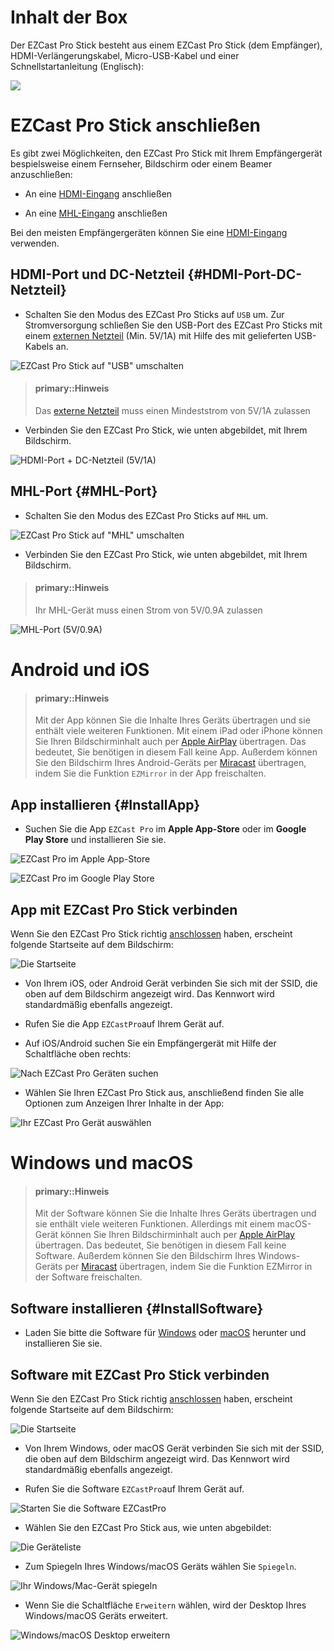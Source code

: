 # Inhalt der Box

Der EZCast Pro Stick besteht aus einem EZCast Pro Stick \(dem Empfänger\), HDMI-Verlängerungskabel, Micro-USB-Kabel und einer Schnellstartanleitung \(Englisch\):

![](/images/EZCastPro_Stick_contents_DE.jpg)

# EZCast Pro Stick anschließen

Es gibt zwei Möglichkeiten, den EZCast Pro Stick mit Ihrem Empfängergerät bespielsweise einem Fernseher, Bildschirm oder einem Beamer anzuschließen:

* An eine [HDMI-Eingang](#HDMI-Port-DC-Netzteil) anschließen

* An eine [MHL-Eingang](#MHL-Port) anschließen

Bei den meisten Empfängergeräten können Sie eine [HDMI-Eingang](#HDMI-Port-DC-Netzteil) verwenden.

## HDMI-Port und DC-Netzteil {#HDMI-Port-DC-Netzteil}

* Schalten Sie den Modus des EZCast Pro Sticks auf `USB` um. Zur Stromversorgung schließen Sie den USB-Port des EZCast Pro Sticks mit einem [externen Netzteil](https://www.amazon.de/USB-Netz-Ladegerät-Adapter-SAMSUNG-ETAU90EWE-Weiß/dp/B00D2D9LF2/ref=sr_1_64?s=ce-de&ie=UTF8&qid=1531483723&sr=1-64&keywords=USB+charger) \(Min. 5V/1A\) mit Hilfe des mit gelieferten USB-Kabels an. 

![EZCast Pro Stick auf &quot;USB&quot; umschalten](/images/Set_HDMI-DE.jpg)

> #### primary::Hinweis
>
> Das [externe Netzteil](https://www.amazon.de/USB-Netz-Ladegerät-Adapter-SAMSUNG-ETAU90EWE-Weiß/dp/B00D2D9LF2/ref=sr_1_64?s=ce-de&ie=UTF8&qid=1531483723&sr=1-64&keywords=USB+charger) muss einen Mindeststrom von 5V/1A zulassen

* Verbinden Sie den EZCast Pro Stick, wie unten abgebildet, mit Ihrem Bildschirm. 

![HDMI-Port + DC-Netzteil (5V/1A)](/images/plugin_HDMI.jpg)

## MHL-Port {#MHL-Port}

* Schalten Sie den Modus des EZCast Pro Sticks auf `MHL` um.

![EZCast Pro Stick auf &quot;MHL&quot; umschalten](/images/Set_MHL-DE.jpg)

* Verbinden Sie den EZCast Pro Stick, wie unten abgebildet, mit Ihrem Bildschirm. 

> #### primary::Hinweis
>
> Ihr MHL-Gerät muss einen Strom von 5V/0.9A zulassen

![MHL-Port (5V/0.9A)](/images/plugin_MHL.jpg)

# Android und iOS

> #### primary::Hinweis
>
> Mit der App können Sie die Inhalte Ihres Geräts übertragen und sie enthält viele weiteren Funktionen. Mit einem iPad oder iPhone können Sie Ihren Bildschirminhalt auch per [Apple AirPlay](airplay.md) übertragen. Das bedeutet, Sie benötigen in diesem Fall keine App. Außerdem können Sie den Bildschirm Ihres Android-Geräts per [Miracast](miracast.md) übertragen, indem Sie die Funktion `EZMirror` in der App freischalten.

## App installieren {#InstallApp}

* Suchen Sie die App `EZCast Pro` im **Apple App-Store**  oder im **Google Play Store** und installieren Sie sie.

![EZCast Pro im Apple App-Store](/images/EZCastProApp_AppleStore.jpg)

![EZCast Pro im Google Play Store](/images/EZCastProApp_PlayStore.jpg)

## App mit EZCast Pro Stick verbinden

Wenn Sie den EZCast Pro Stick richtig [anschlossen](#ezcast-pro-stick-anschließen) haben, erscheint folgende Startseite auf dem Bildschirm:

![Die Startseite](/images/ProBox_Startseite.jpg)

* Von Ihrem iOS, oder Android Gerät verbinden Sie sich mit der SSID, die oben auf dem Bildschirm angezeigt wird. Das Kennwort wird standardmäßig ebenfalls angezeigt.

* Rufen Sie die App `EZCastPro`auf Ihrem Gerät auf.

* Auf iOS/Android suchen Sie ein Empfängergerät mit Hilfe der Schaltfläche oben rechts:

![Nach EZCast Pro Geräten suchen](/images/iOS_Device-list.png)

* Wählen Sie Ihren EZCast Pro Stick aus, anschließend finden Sie alle Optionen zum Anzeigen Ihrer Inhalte in der App:

![Ihr EZCast Pro Gerät auswählen](/images/iOS_select-device.jpg)

# Windows und macOS

> #### primary::Hinweis
>
> Mit der Software können Sie die Inhalte Ihres Geräts übertragen und sie enthält viele weiteren Funktionen. Allerdings mit einem macOS-Gerät können Sie Ihren Bildschirminhalt auch per [Apple AirPlay](airplay.md) übertragen. Das bedeutet, Sie benötigen in diesem Fall keine Software. Außerdem können Sie den Bildschirm Ihres Windows-Geräts per [Miracast](miracast.md) übertragen, indem Sie die Funktion EZMirror in der Software freischalten.

## Software installieren {#InstallSoftware}

* Laden Sie bitte die Software für [Windows](https://www.ezcast.com/app/ezcast/pro/windows) oder [macOS](https://www.ezcast.com/app/ezcast/pro/macos) herunter und installieren Sie sie.

## Software mit EZCast Pro Stick verbinden

Wenn Sie den EZCast Pro Stick richtig [anschlossen](#Connect_LANBox) haben, erscheint folgende Startseite auf dem Bildschirm:

![Die Startseite](/images/ProBox_Startseite.jpg)

* Von Ihrem Windows, oder macOS Gerät verbinden Sie sich mit der SSID, die oben auf dem Bildschirm angezeigt wird. Das Kennwort wird standardmäßig ebenfalls angezeigt.

* Rufen Sie die Software `EZCastPro`auf Ihrem Gerät auf.

![Starten Sie die Software EZCastPro](/images/EZCastPro_Start_Software.jpg)

* Wählen Sie den EZCast Pro Stick aus, wie unten abgebildet:

![Die Geräteliste](/images/mac-windows_device-list.jpg)

* Zum Spiegeln Ihres Windows/macOS Geräts wählen Sie `Spiegeln`.

![Ihr Windows/Mac-Gerät spiegeln](/images/mac-windows_mirror.png)

* Wenn Sie die Schaltfläche `Erweitern` wählen, wird der Desktop Ihres Windows/macOS Geräts erweitert.

![Windows/macOS Desktop erweitern](/images/mac-windows_extend.png)

